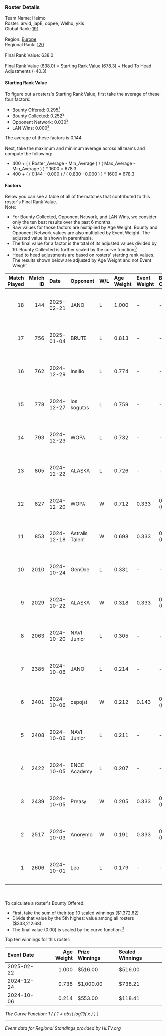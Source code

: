 ### Roster Details<br />
Team Name: Heimo<br />
Roster: arvid, japE, oopee, Welho, ykis<br />
Global Rank: [191](../../standings_global_2025_03_03.md)<br />
<br />
Region: [Europe]( ../../standings_europe_2025_03_03.md)<br />
Regional Rank: [120]( ../../standings_europe_2025_03_03.md)<br />
<br />
Final Rank Value:  638.0<br />
<br />
Final Rank Value (638.0) = Starting Rank Value (678.3) + Head To Head Adjustments (-40.3)<br />

#### Starting Rank Value<br />
To figure out a rosters's Starting Rank Value, first take the average of these four factors:<br />
- Bounty Offered: 0.295[<sup>1</sup>](#table2)
- Bounty Collected: 0.252[<sup>2</sup>](#table1)
- Opponent Network: 0.030[<sup>2</sup>](#table1)
- LAN Wins: 0.000[<sup>2</sup>](#table1)

The average of these factors is 0.144<br />
<br />
Next, take the maximum and minimum average across all teams and compute the following:<br />
- 400 + ( ( Roster_Average - Min_Average ) / ( Max_Average - Min_Average ) ) * 1600 = 678.3
- 400 + ( ( 0.144 - 0.000 ) / ( 0.830 - 0.000 ) ) * 1600 = 678.3


#### Factors<br />
Below you can see a table of all of the matches that contributed to this roster's Final Rank Value.<br />
Note:<br />

- For Bounty Collected, Opponent Network, and LAN Wins, we consider only the ten best results over the past 6 months.
- Raw values for those factors are multiplied by Age Weight. Bounty and Opponent Network values are also multiplied by Event Weight. The adjusted value is shown in parenthesis.
- The final value for a factor is the total of its adjusted values divided by 10. Bounty Collected is further scaled by the curve function[<sup>3</sup>](#curveFunction)
- Head to head adjustments are based on rosters' starting rank values. The results shown below are adjusted by Age Weight and not Event Weight
<span id="table1"></span><br />


| Match Played | Match ID | Date       | Opponent        | W/L | Age Weight | Event Weight | Bounty Collected | Opponent Network | LAN Wins  | H2H Adj. | Roster                            |
| -: | -: | :- | :- | :- | :- | :- | :- | :- | :- | -: | :- |
|           18 |      144 | 2025-02-21 | JANO            | L   | 1.000      | -            | -                | -                | -         |    -7.13 | arvid, japE, oopee, Welho, ykis   |
|           17 |      756 | 2025-01-04 | BRUTE           | L   | 0.813      | -            | -                | -                | -         |   -12.72 | arvid, japE, oopee, spargo, Welho |
|           16 |      762 | 2024-12-29 | Insilio         | L   | 0.774      | -            | -                | -                | -         |   -13.41 | arvid, japE, oopee, spargo, Welho |
|           15 |      778 | 2024-12-27 | los kogutos     | L   | 0.759      | -            | -                | -                | -         |   -17.62 | arvid, japE, oopee, spargo, Welho |
|           14 |      793 | 2024-12-23 | WOPA            | L   | 0.732      | -            | -                | -                | -         |    -8.14 | arvid, japE, oopee, spargo, Welho |
|           13 |      805 | 2024-12-22 | ALASKA          | L   | 0.726      | -            | -                | -                | -         |    -5.88 | arvid, japE, oopee, spargo, Welho |
|           12 |      827 | 2024-12-20 | WOPA            | W   | 0.712      | 0.333        | 0.028 (0.007)    | 0.517 (0.123)    | 0 (0.000) |    13.54 | arvid, japE, oopee, spargo, Welho |
|           11 |      853 | 2024-12-18 | Astralis Talent | W   | 0.698      | 0.333        | 0.002 (0.001)    | 0.406 (0.094)    | 0 (0.000) |    10.93 | arvid, japE, oopee, spargo, Welho |
|           10 |     2010 | 2024-10-24 | GenOne          | L   | 0.331      | -            | -                | -                | -         |    -4.17 | arvid, japE, oopee, spargo, Welho |
|            9 |     2029 | 2024-10-22 | ALASKA          | W   | 0.318      | 0.333        | 0.030 (0.003)    | 0.658 (0.070)    | 0 (0.000) |     8.10 | arvid, japE, oopee, spargo, Welho |
|            8 |     2063 | 2024-10-20 | NAVI Junior     | L   | 0.305      | -            | -                | -                | -         |    -1.67 | arvid, japE, oopee, spargo, Welho |
|            7 |     2385 | 2024-10-06 | JANO            | L   | 0.214      | -            | -                | -                | -         |    -1.86 | arvid, japE, oopee, spargo, Welho |
|            6 |     2401 | 2024-10-06 | cspojat         | W   | 0.212      | 0.143        | 0.000 (0.000)    | 0.000 (0.000)    | 0 (0.000) |     1.17 | arvid, japE, oopee, spargo, Welho |
|            5 |     2408 | 2024-10-06 | NAVI Junior     | L   | 0.211      | -            | -                | -                | -         |    -1.23 | arvid, japE, oopee, spargo, Welho |
|            4 |     2422 | 2024-10-05 | ENCE Academy    | L   | 0.207      | -            | -                | -                | -         |    -2.53 | arvid, japE, oopee, spargo, Welho |
|            3 |     2439 | 2024-10-05 | Preasy          | W   | 0.205      | 0.333        | 0.006 (0.000)    | 0.204 (0.014)    | 0 (0.000) |     3.40 | arvid, japE, oopee, spargo, Welho |
|            2 |     2517 | 2024-10-03 | Anonymo         | W   | 0.191      | 0.333        | 0.000 (0.000)    | 0.000 (0.000)    | 0 (0.000) |     1.06 | arvid, japE, oopee, Welho, ykis   |
|            1 |     2606 | 2024-10-01 | Leo             | L   | 0.179      | -            | -                | -                | -         |    -2.15 | arvid, japE, oopee, Welho, ykis   |

<br />
<span id="table2"></span><br />
To calculate a roster's Bounty Offered:<br />

- First, take the sum of their top 10 scaled winnings ($1,372.62)
- Divide that value by the 5th highest value among all rosters ($333,212.68)
- The final value (0.00) is scaled by the curve function.[<sup>3</sup>](#curveFunction)

Top ten winnings for this roster:<br />

| Event Date | Age Weight | Prize Winnings | Scaled Winnings |
| :- | -: | :- | :- |
| 2025-02-22 |      1.000 | $516.00        | $516.00         |
| 2024-12-24 |      0.738 | $1,000.00      | $738.21         |
| 2024-10-06 |      0.214 | $553.00        | $118.41         |


<span id="curveFunction"></span>_The Curve Function: 1 / ( 1 + abs( log10( x ) ) )_<br />

---
_Event data for Regional Standings provided by HLTV.org_<br />

